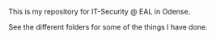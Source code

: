 This is my repository for IT-Security @ EAL in Odense.

See the different folders for some of the things I have done.
